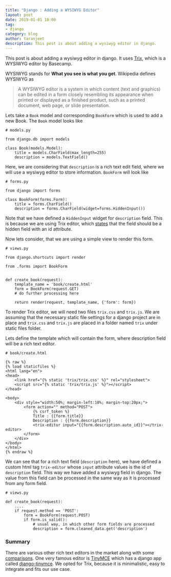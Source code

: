 ```yaml
---
title: "Django : Adding a WYSIWYG Editor"
layout: post
date: 2019-01-01 18:00
tag:
- django
category: blog
author: taranjeet
description: This post is about adding a wysiwyg editor in django.
---
```


This post is about adding a wysiwyg editor in django. It uses [Trix](https://github.com/basecamp/trix), which is a WYSIWYG editor by Basecamp.

WYSIWYG stands for __What you see is what you get__. Wikipedia defines WYSIWYG as

> A WYSIWYG editor is a system in which content (text and graphics) can be edited in a form closely resembling its appearance when printed or displayed as a finished product, such as a printed document, web page, or slide presentation.

Lets take a `Book` model and corresponding `BookForm` which is used to add a new Book. The `Book` model looks like

```
# models.py

from django.db import models

class Book(models.Model):
    title = models.CharField(max_length=255)
    description = models.TextField()

```

Here, we are considering that `description` is a rich text edit field, where we will use a wysiwyg editor to store information. `BookForm` will look like

```
# forms.py

from django import forms

class BookForm(forms.Form):
    title = forms.CharField()
    description = forms.CharField(widget=forms.HiddenInput())

```

Note that we have defined a `HiddenInput` widget for `description` field. This is because we are using Trix editor, which [states](https://github.com/basecamp/trix#integrating-with-forms) that the field should be a hidden field with an id attribute.


Now lets consider, that we are using a simple view to render this form.

```
# views.py

from django.shortcuts import render

from .forms import BookForm


def create_book(request):
    template_name = 'book/create.html'
    form = BookForm(request.GET)
    # do further processing here

    return render(request, template_name, {'form': form})
```

To render Trix editor, we will need two files `trix.css` and `trix.js`. We are assuming that the necessary static file settings for a django project are in place and `trix.css` and `trix.js` are placed in a folder named `trix` under static files folder.

Lets define the template which will contain the form, where description field will be a rich text editor.

```
# book/create.html

{% raw %}
{% load staticfiles %}
<html lang="en">
<head>
    <link href="{% static 'trix/trix.css' %}" rel="stylesheet">
    <script src="{% static 'trix/trix.js' %}"></script>
</head>

<body>
    <div style="width:50%; margin-left:10%; margin-top:20px;">
        <form action="" method="POST">
            {% csrf_token %}
            Title : {{form.title}}
            Description : {{form.description}}
            <trix-editor input="{{form.description.auto_id}}"></trix-editor>
        </form>
    </div>
</body>
</html>
{% endraw %}

```

We can see that for a rich text field (`description` here), we have defined a custom html tag `trix-editor` whose `input` attribute values is the id of `description` field. This way we have added a wysiwyg field in django. The value from this field can be processed in the same way as it is processed from any form field.

```
# views.py

def create_book(request):
    ....
    if request.method == 'POST':
        form = BookForm(request.POST)
        if form.is_valid():
            # usual way, in which other form fields are processed
            description = form.cleaned_data.get('description')

```

### Summary

There are various other rich text editors in the market along with some [comparisons](https://github.com/jaredreich/pell#comparisons). One very famous editor is [TinyMCE](https://www.tiny.cloud/) which has a django app called [django-tinymce](https://github.com/aljosa/django-tinymce). We opted for Trix, because it is minimalistic, easy to integrate and fits our use case.

